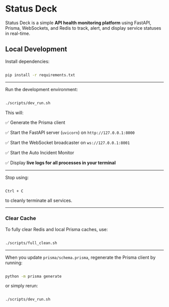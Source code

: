 # Status Deck 

Status Deck is a  simple **API health monitoring platform** using FastAPI, Prisma, WebSockets, and Redis to track, alert, and display service statuses in real-time.


##  Local Development



Install dependencies:



```bash

pip install -r requirements.txt

```



---



Run the development environment:



```bash

./scripts/dev_run.sh

```



This will:



✅ Generate the Prisma client

✅ Start the FastAPI server (`uvicorn`) on `http://127.0.0.1:8000`

✅ Start the WebSocket broadcaster on `ws://127.0.0.1:8001`

✅ Start the Auto Incident Monitor

✅ Display ****live logs for all processes in your terminal****



---



Stop using:



```bash

Ctrl + C

```



to cleanly terminate all services.



---



###  Clear Cache



To fully clear Redis and local Prisma caches, use:



```bash

./scripts/full_clean.sh

```



---



When you update `prisma/schema.prisma`, regenerate the Prisma client by running:



```bash

python -m prisma generate

```



or simply rerun:



```bash

./scripts/dev_run.sh

```
